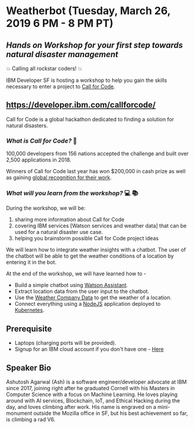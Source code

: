 # Weatherbot (Tuesday, March 26, 2019 6 PM - 8 PM PT)

## _Hands on Workshop for your first step towards natural disaster management_

:boom: Calling all rockstar coders! :boom:

IBM Developer SF is hosting a workshop to help you gain the skills necessary to enter a project to [Call for Code](https://callforcode.org/).

## https://developer.ibm.com/callforcode/

Call for Code is a global hackathon dedicated to finding a solution for natural disasters. 

### _What is Call for Code?_ :thought_balloon:

100,000 developers from 156 nations accepted the challenge and built over 2,500 applications in 2018.

Winners of Call for Code last year has won $200,000 in cash prize as well as gaining [global recognition for their work](https://youtu.be/ZXkGAokhGl8).

### _What will you learn from the workshop?_ :computer: :books:

During the workshop, we will be:
1. sharing more information about Call for Code
2. covering IBM services [Watson services and weather data] that can be used for a natural disaster use case. 
3. helping you brainstorm possible Call for Code project ideas

We will learn how to integrate weather insights with a chatbot. The user of the chatbot will be able to get the weather conditions of a location by entering it in the bot.

At the end of the workshop, we will have learned how to -

* Build a simple chatbot using [Watson Assistant](https://cloud.ibm.com/catalog/services/watson-assistant).
* Extract location data from the user input to the chatbot.
* Use the [Weather Company Data](https://cloud.ibm.com/catalog/services/weather-company-data) to get the weather of a location.
* Connect everything using a [NodeJS](https://nodejs.org/en/) application deployed to [Kubernetes](https://cloud.ibm.com/containers-kubernetes/catalog/cluster).

## Prerequisite

* Laptops (charging ports will be provided).
* Signup for an IBM cloud account if you don't have one - [Here](http://ibm.biz/weatherbots_IBMDeveloperSF)

## Speaker Bio

Ashutosh Agarwal (Ash) is a software engineer/developer advocate at IBM since 2017, joining right after he graduated Cornell with his Masters in Computer Science with a focus on Machine Learning. He loves playing around with AI services, Blockchain, IoT, and Ethical Hacking during the day, and loves climbing after work. His name is engraved on a mini-monument outside the Mozilla office in SF, but his best achievement so far, is climbing a rad V6.
